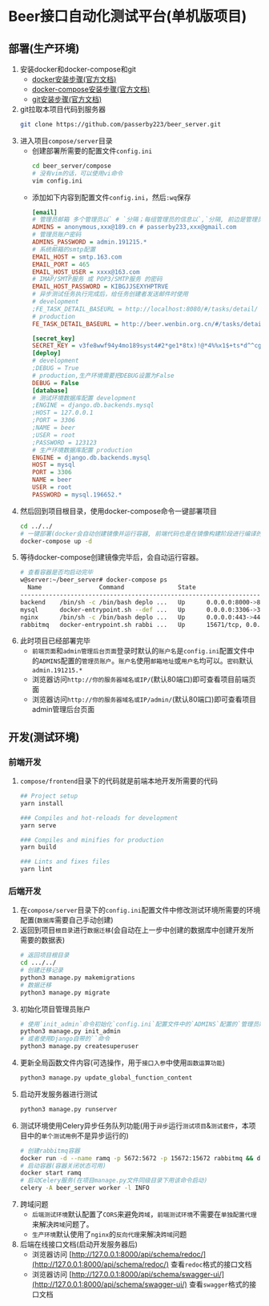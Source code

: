 # Beer接口自动化测试平台(单机版项目)
## 部署(生产环境)
1. 安装docker和docker-compose和git
    * [docker安装步骤(官方文档)](https://docs.docker.com/engine/install/)
    * [docker-compose安装步骤(官方文档)](https://docs.docker.com/compose/install/)
    * [git安装步骤(官方文档)](https://git-scm.com/download/linux)
2. git拉取本项目代码到服务器
    ```bash
    git clone https://github.com/passerby223/beer_server.git
    ```
3. 进入项目`compose/server`目录
    * 创建部署所需要的配置文件`config.ini`
        ```bash
        cd beer_server/compose
        # 没有vim的话，可以使用vi命令
        vim config.ini
        ```
    * 添加如下内容到配置文件`config.ini`，然后`:wq`保存
        ```ini
        [email]
        # 管理员邮箱 多个管理员以` # `分隔；每组管理员的信息以`,`分隔, 前边是管理员名称,后边是管理员邮箱地址
        ADMINS = anonymous,xxx@189.cn # passerby233,xxx@gmail.com
        # 管理员账户密码
        ADMINS_PASSWORD = admin.191215.*
        # 系统邮箱的smtp配置
        EMAIL_HOST = smtp.163.com
        EMAIL_PORT = 465
        EMAIL_HOST_USER = xxxx@163.com
        # IMAP/SMTP服务 或 POP3/SMTP服务 的密码
        EMAIL_HOST_PASSWORD = KIBGJJSEXYHPTRVE
        # 异步测试任务执行完成后，给任务创建者发送邮件时使用
        # development
        ;FE_TASK_DETAIL_BASEURL = http://localhost:8080/#/tasks/detail/
        # production
        FE_TASK_DETAIL_BASEURL = http://beer.wenbin.org.cn/#/tasks/detail/
        
        [secret_key]
        SECRET_KEY = v3fe8wwf94y4mo189syst4#2*ge1*8tx)!@*4%%x1$+ts*d^^cg
        [deploy]
        # development
        ;DEBUG = True
        # production,生产环境需要把DEBUG设置为False
        DEBUG = False
        [database]
        # 测试环境数据库配置 development
        ;ENGINE = django.db.backends.mysql
        ;HOST = 127.0.0.1
        ;PORT = 3306
        ;NAME = beer
        ;USER = root
        ;PASSWORD = 123123
        # 生产环境数据库配置 production
        ENGINE = django.db.backends.mysql
        HOST = mysql
        PORT = 3306
        NAME = beer
        USER = root
        PASSWORD = mysql.196652.*
        ```
4. 然后回到项目根目录，使用docker-compose命令一键部署项目
    ```bash
    cd ../../
    # 一键部署(docker会自动创建镜像并运行容器, 前端代码也是在镜像构建阶段进行编译的)
    docker-compose up -d
    ```
5. 等待docker-compose创建镜像完毕后，会自动运行容器。
    ```bash
    # 查看容器是否均启动完毕
    w@server:~/beer_server# docker-compose ps
      Name                Command               State                                                                   Ports                                                                 
    ------------------------------------------------------------------------------------------------------------------------------------------------------------------------------------------
    backend    /bin/sh -c /bin/bash deplo ...   Up      0.0.0.0:8000->8000/tcp,:::8000->8000/tcp                                                                                              
    mysql      docker-entrypoint.sh --def ...   Up      0.0.0.0:3306->3306/tcp,:::3306->3306/tcp, 33060/tcp                                                                                   
    nginx      /bin/sh -c /bin/bash deplo ...   Up      0.0.0.0:443->443/tcp,:::443->443/tcp, 0.0.0.0:80->80/tcp,:::80->80/tcp                                                                
    rabbitmq   docker-entrypoint.sh rabbi ...   Up      15671/tcp, 0.0.0.0:15672->15672/tcp,:::15672->15672/tcp, 15691/tcp, 15692/tcp, 25672/tcp, 4369/tcp, 5671/tcp, 0.0.0.0:5672->5672/tcp,:::5672->5672/tcp 
    ```
6. 此时项目已经部署完毕
    * `前端页面`和`admin管理后台页面`登录时默认的`账户名`是`config.ini`配置文件中的`ADMINS`配置的`管理员账户`。`账户名`使用`邮箱地址`或`用户名`均可以。`密码`默认`admin.191215.*`
    * 浏览器访问`http://你的服务器域名或IP/`(默认80端口)即可查看项目前端页面
    * 浏览器访问`http://你的服务器域名或IP/admin/`(默认80端口)即可查看项目admin管理后台页面
## 开发(测试环境)
### 前端开发
1. `compose/frontend`目录下的代码就是前端本地开发所需要的代码
    ```bash
    ## Project setup
    yarn install
    
    ### Compiles and hot-reloads for development
    yarn serve
    
    ### Compiles and minifies for production
    yarn build
    
    ### Lints and fixes files
    yarn lint
    ```
### 后端开发
1. 在`compose/server`目录下的`config.ini`配置文件中修改测试环境所需要的环境配置(`数据库`需要自己手动创建)
2. 返回到项目`根目录`进行`数据迁移`(会自动在上一步中创建的数据库中创建开发所需要的数据表)
    ```bash
    # 返回项目根目录
    cd .../../
    # 创建迁移记录
    python3 manage.py makemigrations
    # 数据迁移
    python3 manage.py migrate
    ```
3. 初始化项目管理员账户
    ```bash
    # 使用`init_admin`命令初始化`config.ini`配置文件中的`ADMINS`配置的`管理员账户`
    python3 manage.py init_admin
    # 或者使用Django自带的``命令
    python3 manage.py createsuperuser
    ```
4. 更新全局函数文件内容(可选操作，用于`接口入参`中使用`函数运算功能`)
    ```bash
    python3 manage.py update_global_function_content
    ```
5. 启动开发服务器进行测试
    ```bash
    python3 manage.py runserver
    ```
6. 测试环境使用Celery异步任务队列功能(用于`异步`运行`测试项目`&`测试套件`，本项目中的`单个测试用例`不是异步运行的)
    ```bash
    # 创建rabbitmq容器
    docker run -d --name ramq -p 5672:5672 -p 15672:15672 rabbitmq && docker ps
    # 启动容器(容器关闭状态可用)
    docker start ramq
    # 启动Celery服务(在项目manage.py文件同级目录下用该命令启动)
    celery -A beer_server worker -l INFO
    ```
7. 跨域问题
    * `后端测试环境`默认配置了`CORS`来避免`跨域`，`前端测试环境`不需要在`单独配置代理`来解决`跨域`问题了。
    * `生产环境`默认使用了`nginx`的`反向代理`来解决`跨域`问题
8. 后端在线接口文档(启动开发服务器后)
    * 浏览器访问 [http://127.0.0.1:8000/api/schema/redoc/](http://127.0.0.1:8000/api/schema/redoc/) 查看`redoc`格式的接口文档
    * 浏览器访问 [http://127.0.0.1:8000/api/schema/swagger-ui/](http://127.0.0.1:8000/api/schema/swagger-ui/) 查看`swagger`格式的接口文档
